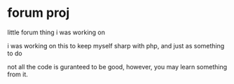 # forum proj
 little forum thing i was working on



i was working on this to keep myself sharp with php, and just as something to do

not all the code is guranteed to be good, however, you may learn something from it.
